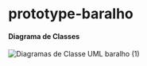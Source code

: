 # prototype-baralho

#### Diagrama de Classes

![Diagramas de Classe UML baralho (1)](https://github.com/AdriandersonLira/prototype-baralho/assets/43156311/a40029b7-2a19-45a7-9d1e-79ad58fcb7e3)
